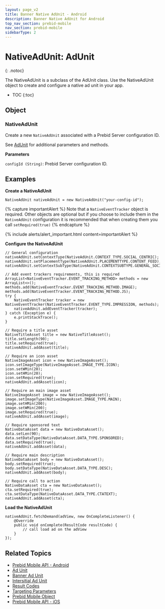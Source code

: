 ```yaml
---
layout: page_v2
title: Banner Native AdUnit - Android
description: Banner Native AdUnit for Android
top_nav_section: prebid-mobile
nav_section: prebid-mobile
sidebarType: 2
---
```


# NativeAdUnit: AdUnit
{: .notoc}

The NativeAdUnit is a subclass of the AdUnit class. Use the NativeAdUnit object to create and configure a native ad unit in your app.

- TOC
 {:toc}

## Object
### NativeAdUnit
Create a new `NativeAdUnit` associated with a Prebid Server configuration ID.

See [AdUnit](/prebid-mobile/pbm-api/android/pbm-adunit-android.html) for additional parameters and methods.

**Parameters**

`configId (String)`: Prebid Server configuration ID.

## Examples

**Create a NativeAdUnit**

```
NativeAdUnit nativeAdUnit = new NativeAdUnit("your-config-id");
```

{% capture importantAlert %}
Note that a `NativeEventTracker` object is required. Other objects are optional but if you choose to include them in the `NativeAdUnit` configuration it is recommended that when creating them you call `setRequired(true)`
{% endcapture %}

{% include alerts/alert_important.html content=importantAlert %}

**Configure the NativeAdUnit**

```
// General configuration
nativeAdUnit.setContextType(NativeAdUnit.CONTEXT_TYPE.SOCIAL_CENTRIC);
nativeAdUnit.setPlacementType(NativeAdUnit.PLACEMENTTYPE.CONTENT_FEED);
nativeAdUnit.setContextSubType(NativeAdUnit.CONTEXTSUBTYPE.GENERAL_SOCIAL);

// Add event trackers requirements, this is required
ArrayList<NativeEventTracker.EVENT_TRACKING_METHOD> methods = new ArrayList<>();
methods.add(NativeEventTracker.EVENT_TRACKING_METHOD.IMAGE);
methods.add(NativeEventTracker.EVENT_TRACKING_METHOD.JS);
try {
    NativeEventTracker tracker = new NativeEventTracker(NativeEventTracker.EVENT_TYPE.IMPRESSION, methods);
    nativeAdUnit.addEventTracker(tracker);
} catch (Exception e) {
    e.printStackTrace();
}

// Require a title asset
NativeTitleAsset title = new NativeTitleAsset();
title.setLength(90);
title.setRequired(true);
nativeAdUnit.addAsset(title);

// Require an icon asset
NativeImageAsset icon = new NativeImageAsset();
icon.setImageType(NativeImageAsset.IMAGE_TYPE.ICON);
icon.setWMin(20);
icon.setHMin(20);
icon.setRequired(true);
nativeAdUnit.addAsset(icon);

// Require an main image asset
NativeImageAsset image = new NativeImageAsset();
image.setImageType(NativeImageAsset.IMAGE_TYPE.MAIN);
image.setHMin(200);
image.setWMin(200);
image.setRequired(true);
nativeAdUnit.addAsset(image);

// Require sponsored text
NativeDataAsset data = new NativeDataAsset();
data.setLen(90);
data.setDataType(NativeDataAsset.DATA_TYPE.SPONSORED);
data.setRequired(true);
nativeAdUnit.addAsset(data);

// Require main description
NativeDataAsset body = new NativeDataAsset();
body.setRequired(true);
body.setDataType(NativeDataAsset.DATA_TYPE.DESC);
nativeAdUnit.addAsset(body);

// Require call to action
NativeDataAsset cta = new NativeDataAsset();
cta.setRequired(true);
cta.setDataType(NativeDataAsset.DATA_TYPE.CTATEXT);
nativeAdUnit.addAsset(cta);
```

**Load the NativeAdUnit**
```
nativeAdUnit.fetchDemand(adView, new OnCompleteListener() {
    @Override
    public void onComplete(ResultCode resultCode) {
        // call load ad on the adView
    }
});
```

## Related Topics

- [Prebid Mobile API - Android]({{site.baseurl}}/prebid-mobile/pbm-api/android/pbm-api-android.html)
- [Ad Unit]({{site.baseurl}}/prebid-mobile/pbm-api/android/adunit-android.html)
- [Banner Ad Unit]({{site.baseurl}}/prebid-mobile/pbm-api/android/pbm-banneradunit-android.html)
- [Intersitial Ad Unit]({{site.baseurl}}/prebid-mobile/pbm-api/android/interstitialadunit-android.html)
- [Result Codes]({{site.baseurl}}/prebid-mobile/pbm-api/android/pbm-api-result-codes-android.html)
- [Targeting Parameters]({{site.baseurl}}/prebid-mobile/pbm-api/android/pbm-targeting-params-android.html)
- [Prebid Mobile Object]({{site.baseurl}}/prebid-mobile/pbm-api/android/prebidmobile-object-android.html)
- [Prebid Mobile API - iOS]({{site.baseurl}}/prebid-mobile/pbm-api/ios/pbm-api-ios.html)
